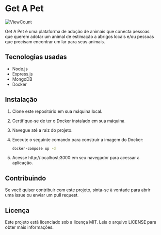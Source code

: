 # Get A Pet

![ViewCount](https://views.whatilearened.today/views/github/RuanSerraAzul/Projeto-Get-a-Pet/views.svg)

Get A Pet é uma plataforma de adoção de animais que conecta pessoas que querem adotar um animal de estimação a abrigos locais e/ou pessoas que precisam encontrar um lar para seus animais.

## Tecnologias usadas

-   Node.js
-   Express.js
-   MongoDB
-   Docker

## Instalação

1. Clone este repositório em sua máquina local.
2. Certifique-se de ter o Docker instalado em sua máquina.
3. Navegue até a raiz do projeto.
4. Execute o seguinte comando para construir a imagem do Docker:

    ```bash
    docker-compose up -d
    ```

5. Acesse http://localhost:3000 em seu navegador para acessar a aplicação.

## Contribuindo

Se você quiser contribuir com este projeto, sinta-se à vontade para abrir uma issue ou enviar um pull request.

## Licença

Este projeto está licenciado sob a licença MIT. Leia o arquivo LICENSE para obter mais informações.
